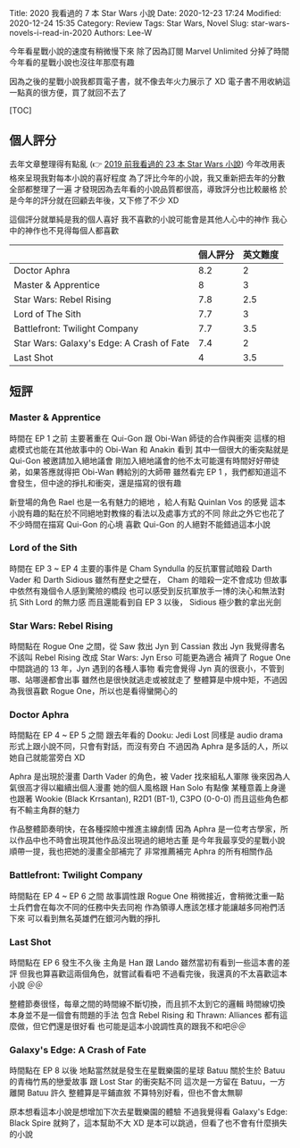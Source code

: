 Title: 2020 我看過的 7 本 Star Wars 小說
Date: 2020-12-23 17:24
Modified: 2020-12-24 15:35
Category: Review
Tags: Star Wars, Novel
Slug: star-wars-novels-i-read-in-2020
Authors: Lee-W

今年看星戰小說的速度有稍微慢下來
除了因為訂閱 Marvel Unlimited 分掉了時間
今年看的星戰小說也沒往年那麼有趣

<!--more-->

因為之後的星戰小說我都買電子書，就不像去年火力展示了 XD
電子書不用收納這一點真的很方便，買了就回不去了

[TOC]

## 個人評分
去年文章整理得有點亂 (👉 [2019 前我看過的 23 本 Star Wars 小說]({filename}/posts/review/2020/1-star-wars-novel-i-read-before-2019.md))
今年改用表格來呈現我對每本小說的喜好程度
為了評比今年的小說，我又重新把去年的分數全部都整理了一遍
才發現因為去年看的小說品質都很高，導致評分也比較嚴格
於是今年的評分就在回顧去年後，又下修了不少 XD

這個評分就單純是我的個人喜好
我不喜歡的小說可能會是其他人心中的神作
我心中的神作也不見得每個人都喜歡

| | 個人評分 | 英文難度 |
| --- | --- | --- |
| Doctor Aphra | 8.2 | 2 |
| Master & Apprentice | 8 | 3 |
| Star Wars: Rebel Rising | 7.8 | 2.5 |
| Lord of The Sith | 7.7 | 3 |
| Battlefront: Twilight Company | 7.7 | 3.5 |
| Star Wars: Galaxy's Edge: A Crash of Fate | 7.4 | 2 |
| Last Shot | 4 | 3.5 |

## 短評
### Master & Apprentice
時間在 EP 1 之前
主要著重在 Qui-Gon 跟 Obi-Wan 師徒的合作與衝突
這樣的相處模式也能在其他故事中的 Obi-Wan 和 Anakin 看到
其中一個很大的衝突點就是 Qui-Gon 被邀請加入絕地議會
剛加入絕地議會的他不太可能還有時間好好帶徒弟，如果答應就得把 Obi-Wan 轉給別的大師帶
雖然看完 EP 1 ，我們都知道這不會發生，但中途的掙扎和衝突，還是描寫的很有趣

新登場的角色 Rael 也是一名有魅力的絕地 ，給人有點 Quinlan Vos 的感覺
這本小說有趣的點在於不同絕地對教條的看法以及處事方式的不同
除此之外它也花了不少時間在描寫 Qui-Gon 的心境
喜歡 Qui-Gon 的人絕對不能錯過這本小說

### Lord of the Sith
時間在 EP 3 ~ EP 4
主要的事件是 Cham Syndulla 的反抗軍嘗試暗殺 Darth Vader 和 Darth Sidious
雖然有歷史之壁在， Cham 的暗殺一定不會成功
但故事中依然有幾個令人感到驚險的橋段
也可以感受到反抗軍放手一博的決心和無法對抗 Sith Lord 的無力感
而且還能看到自 EP 3 以後， Sidious 極少數的拿出光劍

### Star Wars: Rebel Rising
時間點在 Rogue One 之間，從 Saw 救出 Jyn 到 Cassian 救出 Jyn
我覺得書名不該叫 Rebel Rising
改成 Star Wars: Jyn Erso 可能更為適合
補齊了 Rogue One 中間跳過的 13 年，Jyn 遇到的各種人事物
看完會覺得 Jyn 真的很衰小，不管到哪、站哪邊都會出事
雖然也是很快就逃走或被就走了
整體算是中規中矩，不過因為我很喜歡 Rogue One，所以也是看得蠻開心的

### Doctor Aphra
時間點在 EP 4 ~ EP 5 之間
跟去年看的 Dooku: Jedi Lost 同樣是 audio drama
形式上跟小說不同，只會有對話，而沒有旁白
不過因為 Aphra 是多話的人，所以她自己就能當旁白 XD

Aphra 是出現於漫畫 Darth Vader 的角色，被 Vader 找來組私人軍隊
後來因為人氣很高才得以繼續出個人漫畫
她的個人風格跟 Han Solo 有點像
某種意義上身邊也跟著 Wookie (Black Krrsantan), R2D1 (BT-1), C3PO (0-0-0)
而且這些角色都有不輸主角群的魅力

作品整體節奏明快，在各種探險中推進主線劇情
因為 Aphra 是一位考古學家，所以作品中也不時會出現其他作品沒出現過的絕地古董
是今年我最享受的星戰小說
順帶一提，我也把她的漫畫全部補完了
非常推薦補完 Aphra 的所有相關作品

### Battlefront: Twilight Company
時間點在 EP 4 ~ EP 6 之間
故事調性跟 Rogue One 稍微接近，會稍微沈重一點
士兵們會在每次不同的任務中失去同袍
作為領導人應該怎樣才能讓越多同袍們活下來
可以看到無名英雄們在銀河內戰的掙扎

### Last Shot
時間點在 EP 6 發生不久後
主角是 Han 跟 Lando
雖然當初有看到一些這本書的差評
但我也算喜歡這兩個角色，就嘗試看看吧
不過看完後，我還真的不太喜歡這本小說 ＠＠

整體節奏很怪，每章之間的時間線不斷切換，而且抓不太到它的邏輯
時間線切換本身並不是一個會有問題的手法
包含 Rebel Rising 和 Thrawn: Alliances 都有這麼做，但它們還是很好看
也可能是這本小說調性真的跟我不和吧＠＠

### Galaxy's Edge: A Crash of Fate
時間點在 EP 8 以後
地點當然就是發生在星戰樂園的星球 Batuu
關於生於 Batuu 的青梅竹馬的戀愛故事
跟 Lost Star 的衝突點不同
這次是一方留在 Batuu，一方離開 Batuu 許久
整體算是平鋪直敘
不算特別好看，但也不會太無聊

原本想看這本小說是想增加下次去星戰樂園的體驗
不過我覺得看 Galaxy's Edge: Black Spire 就夠了，這本幫助不大 XD
是本可以跳過，但看了也不會有什麼損失的小說
